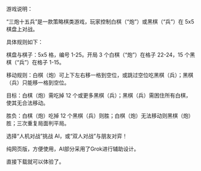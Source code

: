 游戏说明：

“三炮十五兵”是一款策略棋类游戏，玩家控制白棋（“炮”）或黑棋（“兵”）在 5x5 棋盘上对战。

具体规则如下：

棋盘与棋子：5x5 格，编号 1-25。开局 3 个白棋（“炮”）在格子 22-24，15 个黑棋（“兵”）在格子 1-15。

移动规则：白棋（炮）可上下左右移一格到空位，或跳过空位吃黑棋（兵）；黑棋（兵）只能移一格到空位。

目标：白棋（炮）需吃掉 12 个或更多黑棋（兵）；黑棋（兵）需困住所有白棋，使其无合法移动。

胜负：白棋（炮）吃掉 12 个黑棋（兵）则胜；白棋（炮）无法移动则黑棋（炮）胜；三次重复局面判平局。

选择“人机对战”挑战 AI，或“双人对战”与朋友对弈！

纯网页版，方便使用，AI部分采用了Grok进行辅助设计。

直接下载就可以体验了。
